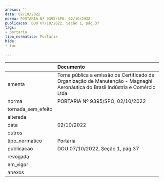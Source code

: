 ```yaml
---
anexos: ''
data: 02/10/2022
norma: PORTARIA Nº 9395/SPO, 02/10/2022
publicacao: DOU 07/10/2022, Seção 1, pág.37
tags:
- portaria
tipo_normatico: Portaria
hide: 
- toc 
 
---
```


|                    | Documento                                                                                                                      |
|:-------------------|:-------------------------------------------------------------------------------------------------------------------------------|
| ementa             | Torna pública a emissão de Certificado de Organização de Manutenção - Magnaghi Aeronáutica do Brasil Indústria e Comércio Ltda |
| norma              | PORTARIA Nº 9395/SPO, 02/10/2022                                                                                               |
| tornada_sem_efeito |                                                                                                                                |
| alterada           |                                                                                                                                |
| data               | 02/10/2022                                                                                                                     |
| outros             |                                                                                                                                |
| tipo_normatico     | Portaria                                                                                                                       |
| publicacao         | DOU 07/10/2022, Seção 1, pág.37                                                                                                |
| revogada           |                                                                                                                                |
| em_vigor           |                                                                                                                                |
| anexos             |                                                                                                                                |